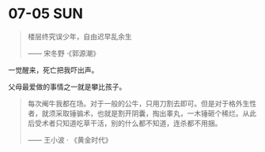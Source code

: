 # 07-05 SUN

> 楼层终究误少年，自由迟早乱余生
>
> —— 宋冬野 ·《郭源潮》





一觉醒来，死亡把我吓出声。



父母最爱做的事情之一就是攀比孩子。





> 每次阉牛我都在场。对于一般的公牛，只用刀割去即可。但是对于格外生性者，就须采取锤骟术，也就是割开阴囊，掏出睾丸，一木锤砸个稀烂。从此后受术者只知道吃草干活，别的什么都不知道，连杀都不用捆。
>
> —— 王小波 · 《黄金时代》
